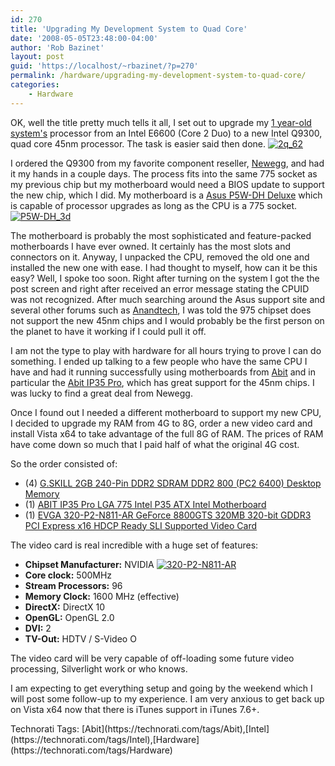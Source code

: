 ```yaml
---
id: 270
title: 'Upgrading My Development System to Quad Core'
date: '2008-05-05T23:48:00-04:00'
author: 'Rob Bazinet'
layout: post
guid: 'https://localhost/~rbazinet/?p=270'
permalink: /hardware/upgrading-my-development-system-to-quad-core/
categories:
    - Hardware
---
```


OK, well the title pretty much tells it all, I set out to upgrade my [1 year-old system's](https://www.accidentaltechnologist.com/technology/microsoft-windows-vista-machine-build-preview/) processor from an Intel E6600 (Core 2 Duo) to a new Intel Q9300, quad core 45nm processor. The task is easier said then done. [![2q_62](https://www.accidentaltechnologist.com/files/media/image/WindowsLiveWriter/UpgradingMyDevelopmentBoxtoQuadCore_13A9F/2q_62_thumb.gif)](https://www.accidentaltechnologist.com/files/media/image/WindowsLiveWriter/UpgradingMyDevelopmentBoxtoQuadCore_13A9F/2q_62_2.gif)

I ordered the Q9300 from my favorite component reseller, [Newegg](https://www.newegg.com), and had it my hands in a couple days. The process fits into the same 775 socket as my previous chip but my motherboard would need a BIOS update to support the new chip, which I did. My motherboard is a [Asus P5W-DH Deluxe](https://usa.asus.com/products.aspx?l1=3&l2=116&l3=0&l4=0&model=1198&modelmenu=1) which is capable of processor upgrades as long as the CPU is a 775 socket.[![P5W-DH_3d](https://www.accidentaltechnologist.com/files/media/image/WindowsLiveWriter/UpgradingMyDevelopmentBoxtoQuadCore_13A9F/P5W-DH_3d_thumb.jpg)](https://www.accidentaltechnologist.com/files/media/image/WindowsLiveWriter/UpgradingMyDevelopmentBoxtoQuadCore_13A9F/P5W-DH_3d_2.jpg)

The motherboard is probably the most sophisticated and feature-packed motherboards I have ever owned. It certainly has the most slots and connectors on it. Anyway, I unpacked the CPU, removed the old one and installed the new one with ease. I had thought to myself, how can it be this easy? Well, I spoke too soon. Right after turning on the system I got the the post screen and right after received an error message stating the CPUID was not recognized. After much searching around the Asus support site and several other forums such as [Anandtech](https://www.anandtech.com/), I was told the 975 chipset does not support the new 45nm chips and I would probably be the first person on the planet to have it working if I could pull it off.

I am not the type to play with hardware for all hours trying to prove I can do something. I ended up talking to a few people who have the same CPU I have and had it running successfully using motherboards from [Abit](https://www.abit-usa.com/) and in particular the [Abit IP35 Pro](https://www.uabit.com/index.php?option=com_content&task=view&id=32&Itemid=48&page=1&model=381), which has great support for the 45nm chips. I was lucky to find a great deal from Newegg.

Once I found out I needed a different motherboard to support my new CPU, I decided to upgrade my RAM from 4G to 8G, order a new video card and install Vista x64 to take advantage of the full 8G of RAM. The prices of RAM have come down so much that I paid half of what the original 4G cost.

So the order consisted of:

- (4) [G.SKILL 2GB 240-Pin DDR2 SDRAM DDR2 800 (PC2 6400) Desktop Memory](https://www.newegg.com/Product/Product.aspx?Item=N82E16820231121)
- (1) [ABIT IP35 Pro LGA 775 Intel P35 ATX Intel Motherboard](https://www.newegg.com/Product/Product.aspx?Item=N82E16813127030)
- (1) [EVGA 320-P2-N811-AR GeForce 8800GTS 320MB 320-bit GDDR3 PCI Express x16 HDCP Ready SLI Supported Video Card](https://www.newegg.com/Product/Product.aspx?Item=N82E16814130082)

The video card is real incredible with a huge set of features:

- **Chipset Manufacturer:** NVIDIA [![320-P2-N811-AR](https://www.accidentaltechnologist.com/files/media/image/WindowsLiveWriter/UpgradingMyDevelopmentBoxtoQuadCore_13A9F/320-P2-N811-AR_thumb.jpg)](https://www.accidentaltechnologist.com/files/media/image/WindowsLiveWriter/UpgradingMyDevelopmentBoxtoQuadCore_13A9F/320-P2-N811-AR_2.jpg)
- **Core clock:** 500MHz
- **Stream Processors:** 96
- **Memory Clock:** 1600 MHz (effective)
- **DirectX:** DirectX 10
- **OpenGL:** OpenGL 2.0
- **DVI:** 2
- **TV-Out:** HDTV / S-Video O

The video card will be very capable of off-loading some future video processing, Silverlight work or who knows.

I am expecting to get everything setup and going by the weekend which I will post some follow-up to my experience. I am very anxious to get back up on Vista x64 now that there is iTunes support in iTunes 7.6+.

<div class="wlWriterSmartContent" id="scid:0767317B-992E-4b12-91E0-4F059A8CECA8:b37fda97-2fdb-4f5c-bdf4-c62456cacc72" style="padding-right: 0px; display: inline; padding-left: 0px; padding-bottom: 0px; margin: 0px; padding-top: 0px">Technorati Tags: [Abit](https://technorati.com/tags/Abit),[Intel](https://technorati.com/tags/Intel),[Hardware](https://technorati.com/tags/Hardware)</div>